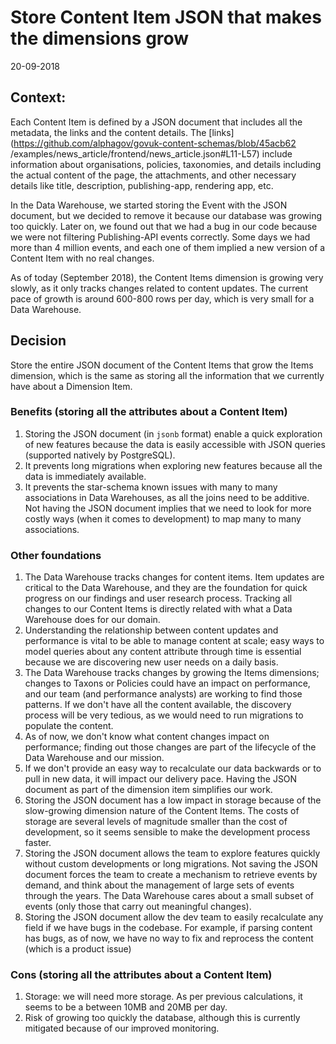# Store Content Item JSON that makes the dimensions grow

20-09-2018

## Context:

Each Content Item is defined by a JSON document that includes all the metadata, the links and the content details.
The [links](https://github.com/alphagov/govuk-content-schemas/blob/45acb62  /examples/news_article/frontend/news_article.json#L11-L57) include information about organisations, policies, taxonomies, and details including the actual content of the page, the attachments, and other necessary details like title, description, publishing-app, rendering app, etc.

In the Data Warehouse, we started storing the Event with the JSON document, but we decided to remove it because our database was growing too quickly. Later on, we found out that we had a bug in our code because we were not filtering Publishing-API events correctly. Some days we had more than 4 million events, and each one of them implied a new version of a Content Item with no real changes.

As of today (September 2018), the Content Items dimension is growing very slowly, as it only tracks changes related to content updates. The current pace of growth is around 600-800 rows per day, which is very small for a Data Warehouse.

## Decision

Store the entire JSON document of the Content Items that grow the Items dimension, which is the same as storing all the information that we currently have about a Dimension Item.

### Benefits (storing all the attributes about a Content Item)

1. Storing the JSON document (in `jsonb` format) enable a quick exploration of new features because the data is easily accessible with JSON queries (supported natively by PostgreSQL).
2. It prevents long migrations when exploring new features because all the data is immediately available.
3. It prevents the star-schema known issues with many to many associations in Data Warehouses, as all the joins need to be additive. Not having the JSON document implies that we need to look for more costly ways (when it comes to development) to map many to many associations.

### Other foundations

1. The Data Warehouse tracks changes for content items. Item updates are critical to the Data Warehouse, and they are the foundation for quick progress on our findings and user research process. Tracking all changes to our Content Items is directly related with what a Data Warehouse does for our domain.
2. Understanding the relationship between content updates and performance is vital to be able to manage content at scale;  easy ways to model queries about any content attribute through time is essential because we are discovering new user needs on a daily basis.
3. The Data Warehouse tracks changes by growing the Items dimensions; changes to Taxons or Policies could have an impact on performance, and our team (and performance analysts) are working to find those patterns.  If we don't have all the content available, the discovery process will be very tedious, as we would need to run migrations to populate the content.
4. As of now, we don't know what content changes impact on performance; finding out those changes are part of the lifecycle of the Data Warehouse and our mission.
5. If we don't provide an easy way to recalculate our data backwards or to pull in new data, it will impact our delivery pace. Having the JSON document as part of the dimension item simplifies our work.
6. Storing the JSON document has a low impact in storage because of the slow-growing dimension nature of the Content Items. The costs of storage are several levels of magnitude smaller than the cost of development, so it seems sensible to make the development process faster.
7. Storing the JSON document allows the team to explore features quickly without custom developments or long migrations. Not saving the JSON document forces the team to create a mechanism to retrieve events by demand, and think about the management of large sets of events through the years. The Data Warehouse cares about a small subset of events (only those that carry out meaningful changes).
8. Storing the JSON document allow the dev team to easily recalculate any field if we have bugs in the codebase. For example, if parsing content has bugs, as of now, we have no way to fix and reprocess the content (which is a product issue)

### Cons (storing all the attributes about a Content Item)

1. Storage: we will need more storage. As per previous calculations, it seems to be a between 10MB and 20MB per day.
2. Risk of growing too quickly the database, although this is currently mitigated because of our improved monitoring.
